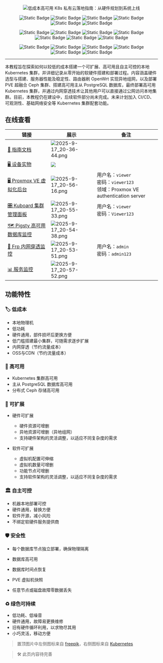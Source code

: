 <p align="center">
  <img src="https://cdn.tsanfer.com/image/2025-8-9_16-35-49_vmk57h411s.svg" alt="低成本高可用 K8s 私有云落地指南：从硬件规划到系统上线">
</p>

<p align="center">
  <img src="https://img.shields.io/badge/%F0%9F%8F%B7%20%E4%BD%8E%E6%88%90%E6%9C%AC-brightgreen?style=for-the-badge" alt="Static Badge">
  <img src="https://img.shields.io/badge/%F0%9F%94%84%20%E9%AB%98%E5%8F%AF%E7%94%A8-blue?style=for-the-badge" alt="Static Badge">
  <img src="https://img.shields.io/badge/%F0%9F%A7%A9%20%E5%8F%AF%E6%89%A9%E5%B1%95-yellow?style=for-the-badge" alt="Static Badge">
  <img src="https://img.shields.io/badge/%F0%9F%8F%9B%20%E8%87%AA%E4%B8%BB%E5%8F%AF%E6%8E%A7-red?style=for-the-badge" alt="Static Badge">
  <img src="https://img.shields.io/badge/%F0%9F%9B%A1%EF%B8%8F%20%E5%AE%89%E5%85%A8%E6%80%A7-grey?style=for-the-badge" alt="Static Badge">
  <img src="https://img.shields.io/badge/%E2%99%BB%EF%B8%8F%20%E7%BB%BF%E8%89%B2%E5%8F%AF%E6%8C%81%E7%BB%AD-green?style=for-the-badge" alt="Static Badge">
</p>

<p align="center">
  <img src="https://img.shields.io/badge/OpenWrt-%2300B5E2?style=flat-square&logo=OpenWrt&logoColor=white" alt="Static Badge">
  <img src="https://img.shields.io/badge/Proxmox-%23E57000?style=flat-square&logo=proxmox&logoColor=white" alt="Static Badge">
  <img src="https://img.shields.io/badge/Ceph-%23EF5C55?style=flat-square&logo=Ceph&logoColor=white" alt="Static Badge">
  <img src="https://img.shields.io/badge/EasyTier-%236A9CFC?style=flat-square&logoColor=white" alt="Static Badge">
  <img src="https://img.shields.io/badge/Kubernetes-%23326CE5?style=flat-square&logo=Kubernetes&logoColor=white" alt="Static Badge">
  <img src="https://img.shields.io/badge/PostgreSQL-%234169E1?style=flat-square&logo=PostgreSQL&logoColor=white" alt="Static Badge">
  <img src="https://img.shields.io/badge/Hugo-%23FF4088?style=flat-square&logo=Hugo&logoColor=white" alt="Static Badge">
</p>

<p align="center">
  <img src="https://img.shields.io/badge/%F0%9F%9B%A0%EF%B8%8F%20%E8%87%AA%E5%BB%BA%E6%9C%8D%E5%8A%A1%E5%99%A8-grey?style=flat-square" alt="Static Badge">
  <img src="https://img.shields.io/badge/%F0%9F%93%8C%20%E7%A1%AC%E4%BB%B6%E5%86%8D%E5%88%A9%E7%94%A8-grey?style=flat-square" alt="Static Badge">
  <img src="https://img.shields.io/badge/%F0%9F%94%8D%20%E6%9C%8D%E5%8A%A1%E5%99%A8%E6%B5%8B%E8%AF%95-grey?style=flat-square&logoColor=white" alt="Static Badge">
  <img src="https://img.shields.io/badge/%F0%9F%94%97%20%E5%BC%82%E5%9C%B0%E7%BB%84%E7%BD%91-blue?style=flat-square" alt="Static Badge">
  <img src="https://img.shields.io/badge/%F0%9F%94%97%20%E5%86%85%E7%BD%91%E7%A9%BF%E9%80%8F-blue?style=flat-square" alt="Static Badge">
  <img src="https://img.shields.io/badge/%F0%9F%9B%A1%EF%B8%8F%20%E4%B8%BB%E4%BB%8E%E6%95%B0%E6%8D%AE%E5%BA%93%E7%89%A9%E7%90%86%E9%9A%94%E7%A6%BB-grey?style=flat-square" alt="Static Badge">
</p>

---

本教程旨在探索如何以较低的成本搭建一个可扩展、高可用且自主可控的本地 Kubernetes 集群，并详细记录从零开始的软硬件搭建和部署过程。内容涵盖硬件选型与搭建、服务器性能及稳定性、路由器刷 OpenWrt 实现异地组网，以及部署 PVE 超融合 Ceph 集群、搭建高可用主从 PostgreSQL 数据库，最终部署高可用 Kubernetes 集群，并通过内网穿透技术让其他用户可以直接通过公网访问本地集群。目前，本教程仍在建设中，后续软件部分尚未完成。未来计划加入 CI/CD、可观测性、基础网络安全等 Kubernetes 集群配套功能。

## 在线查看

|链接|展示|备注|
| ---------------------| ------------------------------------------------------------------------------------| --------------------------------------------------------------|
|[📖 指南文档](https://docs.lowcost-k8s-guide.tsanfer.com/)|![2025-9-17_20-36-44.png](https://cdn.tsanfer.com/image/2025-9-17_20-36-44.png)||
|[🖥️ 设备实物](https://docs.lowcost-k8s-guide.tsanfer.com/docs/hardware/hardware-assembly-process/#%E6%89%80%E6%9C%89%E8%AE%BE%E5%A4%87%E6%90%AD%E5%BB%BA%E5%AE%8C%E6%88%90%E6%95%88%E6%9E%9C)|![](https://cdn.tsanfer.com/image/2025-7-23_16-07-40_fz2bio8xgo.jpg)||
|[🖥️ Proxmox VE 虚拟化后台](https://pve.panel.tsanfer.com)|![2025-9-17_20-56-16.png](https://cdn.tsanfer.com/image/2025-9-17_20-56-16.png)|用户名：`viewer`​<br />密码：`viewer123`​<br />领域：Proxmox VE authentication server|
|[🎛️ Kuboard 集群管理面板](https://kuboard.panel.tsanfer.com/)|![2025-9-17_20-55-33.png](https://cdn.tsanfer.com/image/2025-9-17_20-55-33.png)|用户名：`viewer`​<br />密码：`Viewer123`​|
|[🗺️ Pigsty 高可用数据库监控](https://database.k8s-local.monitor.tsanfer.com/)|![2025-9-17_20-54-38.png](https://cdn.tsanfer.com/image/2025-9-17_20-54-38.png)||
|[🔗 Frp 内网穿透监控](https://frp.k8s-local.monitor.tsanfer.com/static/)|![2025-9-17_20-53-51.png](https://cdn.tsanfer.com/image/2025-9-17_20-53-51.png)|用户名：`admin`​<br />密码：`admin123`​|
|[📊 服务监控](https://k8s-local.monitor.tsanfer.com/)|![2025-9-17_20-57-52.png](https://cdn.tsanfer.com/image/2025-9-17_20-57-52.png)||

## 功能特性

### 🏷 低成本

- 本地物理机
- 低功耗
- 硬件通用，部件损坏后更换方便
- 低门槛搭建最小集群，可随需求逐步扩展
- 内网穿透（节约流量成本）
- OSS与CDN（节约流量成本）

### 🔄 高可用

- Kubernetes 集群高可用
- 主从 PostgreSQL 数据库高可用
- 分布式 Ceph 存储高可用

### 🧩 可扩展

- 硬件可扩展

  - 硬件资源可增删
  - 异地资源可增删（异地组网）
  - 支持硬件架构的灵活调整，以适应不同复杂度的需求
- 软件可扩展

  - 虚拟机配置可伸缩
  - 虚拟机数量可增删
  - 功能节点可增删
  - 支持软件架构的灵活调整，以适应不同复杂度的需求

### 🏛 自主可控

- 机器本地部署可控
- 硬件通用，替换方便
- 软件开源，减小风险
- 不绑定软硬件服务提供商

### 🛡️ 安全性

- 每个数据库节点独立部署，确保物理隔离
- 数据库高可用
- 数据库时间点恢复
- PVE 虚拟机快照

- 任意节点或磁盘故障零数据丢失

### ♻️ 绿色可持续

- 低功耗、低噪音
- 硬件通用，故障易更换维修
- 旧有硬件循环利用，以求物尽其用
- 小巧灵活，移动方便


> 置顶图片中左侧图标来自 [freepik](https://www.freepik.com/icon/database_13551626)，右侧图标来自 [Kubernetes](https://github.com/kubernetes/kubernetes/blob/master/logo/logo.svg)

> 🛠 此页内容待完善